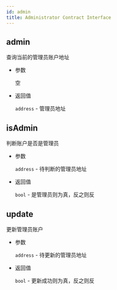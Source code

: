 ```yaml
---
id: admin
title: Administrator Contract Interface
---
```


## admin

查询当前的管理员账户地址

* 参数
    
    空

* 返回值
    
    `address` - 管理员地址

## isAdmin

判断账户是否是管理员

* 参数
    
    `address` - 待判断的管理员地址

* 返回值
    
    `bool` - 是管理员则为真，反之则反

## update

更新管理员账户

* 参数
    
    `address` - 待更新的管理员地址

* 返回值
    
    `bool` - 更新成功则为真，反之则反